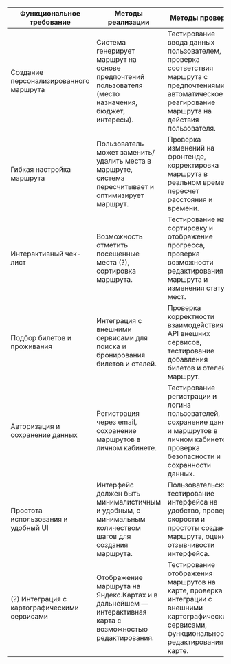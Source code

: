 | Функциональное требование                          | Методы реализации                                                                 | Методы проверки                                                                 |
|----------------------------------------------------|-----------------------------------------------------------------------------------|---------------------------------------------------------------------------------|
| Создание персонализированного маршрута          | Система генерирует маршрут на основе предпочтений пользователя (место назначения, бюджет, интересы). | Тестирование ввода данных пользователем, проверка соответствия маршрута с предпочтениями, автоматическое реагирование маршрута на действия пользователя. |
| Гибкая настройка маршрута                       | Пользователь может заменить/удалить места в маршруте, система пересчитывает и оптимизирует маршрут. | Проверка изменений на фронтенде, корректировка маршрута в реальном времени, пересчет расстояния и времени. |
| Интерактивный чек-лист                          | Возможность отметить посещенные места (?), сортировка маршрута.                       | Тестирование на сортировку и отображение прогресса, проверка возможности редактирования маршрута и изменения статуса мест. |
| Подбор билетов и проживания                     | Интеграция с внешними сервисами для поиска и бронирования билетов и отелей.      | Проверка корректности взаимодействия с API внешних сервисов, тестирование добавления билетов и отелей в маршрут. |
| Авторизация и сохранение данных                 | Регистрация через email, сохранение маршрутов в личном кабинете.                  | Тестирование регистрации и логина пользователей, сохранение данных и маршрутов в личном кабинете, проверка безопасности и сохранности данных. |
| Простота использования и удобный UI             | Интерфейс должен быть минималистичным и удобным, с минимальным количеством шагов для создания маршрута. | Пользовательское тестирование интерфейса на удобство, проверка скорости и простоты создания маршрута, оценка отзывчивости интерфейса. |
| (?) Интеграция с картографическими сервисами        | Отображение маршрута на Яндекс.Картах и в дальнейшем — интерактивная карта с возможностью редактирования. | Тестирование отображения маршрутов на карте, проверка интеграции с внешними картографическими сервисами, функциональность редактирования на карте. |
